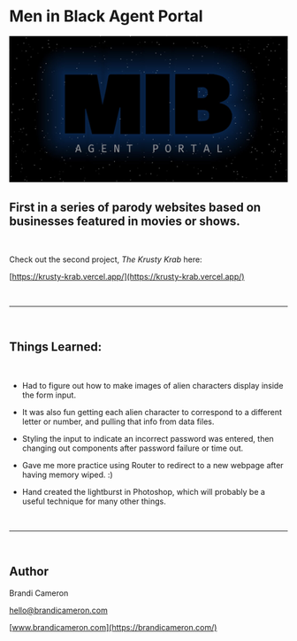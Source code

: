 # Men in Black Agent Portal

<!-- VIEW LIVE: [https://nosh.brandicameron.com/](https://nosh.brandicameron.com/) -->

![App Screenshot](/public/share.jpg)

## First in a series of parody websites based on businesses featured in movies or shows.

&nbsp;<br>

Check out the second project, _The Krusty Krab_ here:

[https://krusty-krab.vercel.app/](https://krusty-krab.vercel.app/)

&nbsp;<br>

---

&nbsp;<br>

## Things Learned:

&nbsp;<br>

- Had to figure out how to make images of alien characters display inside the form input.
- It was also fun getting each alien character to correspond to a different letter or number, and pulling that info from data files.
- Styling the input to indicate an incorrect password was entered, then changing out components after password failure or time out.
- Gave me more practice using Router to redirect to a new webpage after having memory wiped. :)
- Hand created the lightburst in Photoshop, which will probably be a useful technique for many other things.

  &nbsp;<br>

---

&nbsp;<br>

## Author

Brandi Cameron

[hello@brandicameron.com](mailto:hello@brandicameron.com)

[www.brandicameron.com](https://brandicameron.com/)
